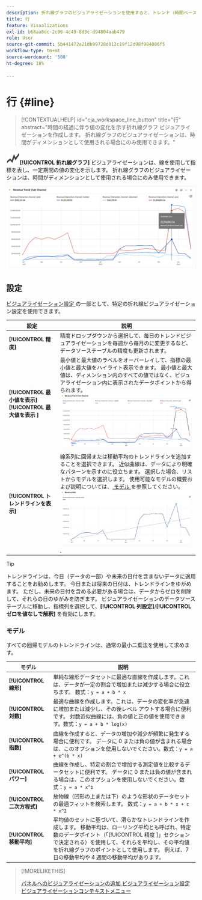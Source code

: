 ```yaml
---
description: 折れ線グラフのビジュアライゼーションを使用すると、トレンド（時間ベース）のデータセットを表現できます
title: 行
feature: Visualizations
exl-id: b68aa8dc-2c96-4c49-8d3c-d94804aab479
role: User
source-git-commit: 5b441472a21db99728d012c19f12d98f984086f5
workflow-type: tm+mt
source-wordcount: '508'
ht-degree: 18%

---
```


# 行 {#line}

<!-- markdownlint-disable MD034 -->

>[!CONTEXTUALHELP]
>id="cja_workspace_line_button"
>title="行"
>abstract="時間の経過に伴う値の変化を示す折れ線グラフ ビジュアライゼーションを作成します。 折れ線グラフのビジュアライゼーションは、時間がディメンションとして使用される場合にのみ使用できます。"

<!-- markdownlint-enable MD034 -->


![GraphTrend](/help/assets/icons/GraphTrend.svg)**[!UICONTROL 折れ線グラフ]** ビジュアライゼーションは、線を使用して指標を表し、一定期間の値の変化を示します。 折れ線グラフのビジュアライゼーションは、時間がディメンションとして使用される場合にのみ使用できます。

<!--
>[!NOTE]
>
>The Line visualization soon feature [intelligent captions](/help/analysis-workspace/visualizations/intelligent-captions.md).

The Line visualization represents metrics using a line to show how values change over a period of time. A line chart can be used only when time is used as a dimension.
-->

![行のビジュアライゼーション](assets/line-viz.png)


## 設定

[ ビジュアライゼーション設定 ](freeform-analysis-visualizations.md#settings) の一部として、特定の折れ線ビジュアライゼーション設定を使用できます。

| 設定 | 説明 |
|---|---|
| **[!UICONTROL 精度]** | 精度ドロップダウンから選択して、毎日のトレンドビジュアライゼーションを毎週から毎月のに変更するなど、 データソーステーブルの精度も更新されます。 |
| **[!UICONTROL 最小値を表示]** <br/>**[!UICONTROL  最大値を表示 ]** | 最小値と最大値のラベルをオーバーレイして、指標の最小値と最大値をハイライト表示できます。 最小値と最大値は、ディメンション内のすべての値ではなく、ビジュアライゼーション内に表示されたデータポイントから得られます。<br/>![ 最小値と最大値のラベルを持つオーバーレイ。](assets/min-max-labels.png) |
| **[!UICONTROL トレンドラインを表示]** | 線系列に回帰または移動平均のトレンドラインを追加することを選択できます。 近似曲線は、データにより明確なパターンを示すのに役立ちます。 選択した場合、リストからモデルを選択します。 使用可能なモデルの概要および説明については、[ モデル ](#models) を参照してください。<br/>![ 線形近似曲線 ](assets/show-linear-trendline.png). |

>[!TIP]
>
>トレンドラインは、今日（データの一部）や未来の日付を含まないデータに適用することをお勧めします。 今日または将来の日付は、トレンドラインをゆがめます。 ただし、未来の日付を含める必要がある場合は、データからゼロを削除して、それらの日のゆがみを防ぎます。 ビジュアライゼーションのデータソーステーブルに移動し、指標列を選択して、**[!UICONTROL 列設定]**/**[!UICONTROL ゼロを値なしで解釈]** を有効にします。



### モデル

すべての回帰モデルのトレンドラインは、通常の最小二乗法を使用して求めます。

| モデル | 説明 |
| --- | --- |
| **[!UICONTROL 線形]** | 単純な線形データセットに最適な直線を作成します。これは、データが一定の割合で増加または減少する場合に役立ちます。 数式：`y = a + b * x` |
| **[!UICONTROL 対数]** | 最適な曲線を作成します。これは、データの変化率が急速に増加または減少し、その後レベル アウトする場合に便利です。 対数近似曲線には、負の値と正の値を使用できます。数式：`y = a + b * log(x)` |
| **[!UICONTROL 指数]** | 曲線を作成すると、データの増加や減少が頻繁に発生する場合に便利です。 データに 0 または負の値が含まれる場合は、このオプションを使用しないでください。数式：`y = a + e^(b * x)` |
| **[!UICONTROL パワー]** | 曲線を作成し、特定の割合で増加する測定値を比較するデータセットに便利です。 データに 0 または負の値が含まれる場合は、このオプションを使用しないでください。数式：`y = a * x^b` |
| **[!UICONTROL 二次方程式]** | 放物線（凹形の上または下）のような形状のデータセットの最適フィットを検索します。 数式：`y = a + b * x + c * x^2` |
| **[!UICONTROL 移動平均]** | 平均値のセットに基づいて、滑らかなトレンドラインを作成します。 移動平均は、ローリング平均とも呼ばれ、特定数のデータポイント（「[!UICONTROL  精度 ]」セクションで決定される）を使用して、それらを平均し、その平均値を折れ線グラフのポイントとして使用します。 例えば、7 日の移動平均や 4 週間の移動平均があります。 |

>[!MORELIKETHIS]
>
>[ パネルへのビジュアライゼーションの追加 ](/help/analysis-workspace/visualizations/freeform-analysis-visualizations.md#add-visualizations-to-a-panel)
>[ビジュアライゼーション設定 ](/help/analysis-workspace/visualizations/freeform-analysis-visualizations.md#settings)
>[ビジュアライゼーションコンテキストメニュー ](/help/analysis-workspace/visualizations/freeform-analysis-visualizations.md#context-menu)
>

